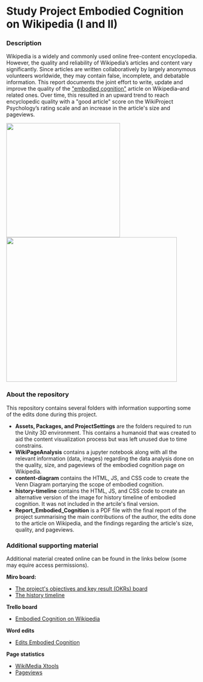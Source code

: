 # Study Project Embodied Cognition on Wikipedia (I and II)
### Description
Wikipedia is a widely and commonly used online free-content encyclopedia.
However, the quality and reliability of Wikipedia’s articles and content vary
significantly. Since articles are written collaboratively by largely anonymous volunteers
worldwide, they may contain false, incomplete, and debatable information. This report
documents the joint effort to write, update and improve the quality of the ["embodied
cognition"](https://en.wikipedia.org/wiki/Embodied_cognition) article on Wikipedia–and related ones. Over time, this resulted in an upward trend to reach encyclopedic quality with a "good article" score on the WikiProject
Psychology’s rating scale and an increase in the article's size and pageviews.



<img src="https://github.com/JohnMadrid/EC_env_images/blob/main/content-diagram/Screenshot%202021-09-29%20at%2022.36.17.png" width='300' height='300'/><img src="https://github.com/JohnMadrid/EC_env_images/blob/main/WikiPageAnalysis/Images/edits_count_and_size.jpeg" width='450' height='380'/> 



### About the repository
This repository contains several folders with information supporting some of the edits done during this project.
- __Assets, Packages, and ProjectSettings__ are the folders required to run the Unity 3D environment. This contains a humanoid that was created to aid the content visualization process but was left unused due to time constrains.
- __WikiPageAnalysis__ contains a jupyter notebook along with all the relevant information (data, images) regarding the data analysis done on the quality, size, and pageviews of the embodied cognition page on Wikipedia.
- __content-diagram__ contains the HTML, JS, and CSS code to create the Venn Diagram portarying the scope of embodied cognition.
- __history-timeline__ contains the HTML, JS, and CSS code to create an alternative version of the image for history timeline of embodied cognition. It was not included in the artcile's final version.
- __Report_Embodied_Cognition__ is a PDF file with the final report of the project summarising the main contributions of the author, the edits done to the article on Wikipedia, and the findings regarding the article's size, quality, and pageviews.

### Additional supporting material
Additional material created online can be found in the links below (some may equire access permissions).

__Miro board:__
- [The project's objectives and key result (OKRs) board](https://miro.com/app/board/o9J_l-fqCMM=/) 
- [The history timeline](https://miro.com/app/board/o9J_l4LUXvc=/)

__Trello board__ 
- [Embodied Cognition on Wikipedia](https://trello.com/b/dbJszdoV/embodied-cognition-on-wikipedia)

__Word edits__
- [Edits Embodied Cognition](https://docs.google.com/document/d/10Ot9HqaQ9RARD5t-FqBey4mFwYB7QBkWt4vmsYjS_jA/edit#heading=h.7s331uh5dmo)

__Page statistics__
- [WikiMedia Xtools](https://xtools.wmflabs.org/articleinfo/en.wikipedia.org/Embodied_cognition)
- [Pageviews](https://pageviews.wmcloud.org/?project=en.wikipedia.org&platform=all-access&agent=user&redirects=0&start=2020-07&end=2022-06&pages=Embodied_cognition)

